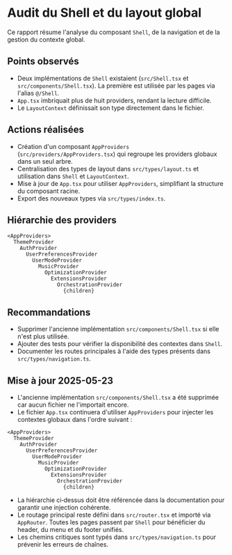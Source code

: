 # Audit du Shell et du layout global

Ce rapport résume l'analyse du composant `Shell`, de la navigation et de la gestion du contexte global.

## Points observés
- Deux implémentations de `Shell` existaient (`src/Shell.tsx` et `src/components/Shell.tsx`). La première est utilisée par les pages via l'alias `@/Shell`.
- `App.tsx` imbriquait plus de huit providers, rendant la lecture difficile.
- Le `LayoutContext` définissait son type directement dans le fichier.

## Actions réalisées
- Création d'un composant `AppProviders` (`src/providers/AppProviders.tsx`) qui regroupe les providers globaux dans un seul arbre.
- Centralisation des types de layout dans `src/types/layout.ts` et utilisation dans `Shell` et `LayoutContext`.
- Mise à jour de `App.tsx` pour utiliser `AppProviders`, simplifiant la structure du composant racine.
- Export des nouveaux types via `src/types/index.ts`.

## Hiérarchie des providers
```
<AppProviders>
  ThemeProvider
    AuthProvider
      UserPreferencesProvider
        UserModeProvider
          MusicProvider
            OptimizationProvider
              ExtensionsProvider
                OrchestrationProvider
                  {children}
```

## Recommandations
- Supprimer l'ancienne implémentation `src/components/Shell.tsx` si elle n'est plus utilisée.
- Ajouter des tests pour vérifier la disponibilité des contextes dans `Shell`.
- Documenter les routes principales à l'aide des types présents dans `src/types/navigation.ts`.
## Mise à jour 2025-05-23
- L'ancienne implémentation `src/components/Shell.tsx` a été supprimée car aucun fichier ne l'importait encore.
- Le fichier `App.tsx` continuera d'utiliser `AppProviders` pour injecter les contextes globaux dans l'ordre suivant :

```text
<AppProviders>
  ThemeProvider
    AuthProvider
      UserPreferencesProvider
        UserModeProvider
          MusicProvider
            OptimizationProvider
              ExtensionsProvider
                OrchestrationProvider
                  {children}
```

- La hiérarchie ci‑dessus doit être référencée dans la documentation pour garantir une injection cohérente.
- Le routage principal reste défini dans `src/router.tsx` et importé via `AppRouter`. Toutes les pages passent par `Shell` pour bénéficier du header, du menu et du footer unifiés.
- Les chemins critiques sont typés dans `src/types/navigation.ts` pour prévenir les erreurs de chaînes.
